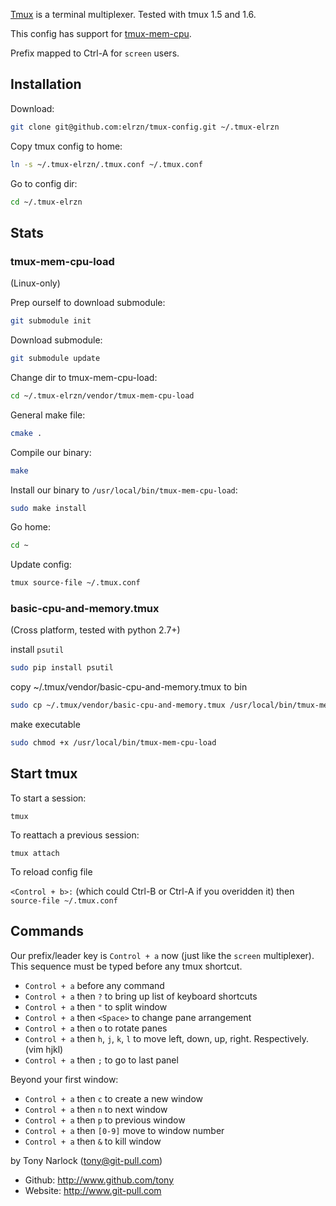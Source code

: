 [Tmux](http://tmux.sourceforge.net/) is a terminal multiplexer. Tested with tmux 1.5 and 1.6.

This config has support for [tmux-mem-cpu](http://github.com/thewtex/tmux-mem-cpu-load).

Prefix mapped to Ctrl-A for `screen` users.

Installation
------------

  Download:

```bash
git clone git@github.com:elrzn/tmux-config.git ~/.tmux-elrzn
```

  Copy tmux config to home:

```bash
ln -s ~/.tmux-elrzn/.tmux.conf ~/.tmux.conf
```

  Go to config dir:

```bash
cd ~/.tmux-elrzn
```

Stats
-----

### tmux-mem-cpu-load

(Linux-only)

  Prep ourself to download submodule:

```bash
git submodule init
```

  Download submodule:

```bash
git submodule update
```

  Change dir to tmux-mem-cpu-load:

```bash
cd ~/.tmux-elrzn/vendor/tmux-mem-cpu-load
```

  General make file:

```bash
cmake .
```

  Compile our binary:

```bash
make
```

  Install our binary to `/usr/local/bin/tmux-mem-cpu-load`:

```bash
sudo make install
```

  Go home:

```bash
cd ~
```

  Update config:

```bash
tmux source-file ~/.tmux.conf
```

### basic-cpu-and-memory.tmux

(Cross platform, tested with python 2.7+)

  install `psutil`

```bash
sudo pip install psutil
```

  copy ~/.tmux/vendor/basic-cpu-and-memory.tmux to bin

```bash
sudo cp ~/.tmux/vendor/basic-cpu-and-memory.tmux /usr/local/bin/tmux-mem-cpu-load
```

  make executable

```bash
sudo chmod +x /usr/local/bin/tmux-mem-cpu-load
```

Start tmux
----------

  To start a session:

  `tmux`

  To reattach a previous session:

  `tmux attach`

  To reload config file

  `<Control + b>:` (which could Ctrl-B or Ctrl-A if you overidden it) then `source-file ~/.tmux.conf`

Commands
--------

  Our prefix/leader key is `Control + a` now (just like the `screen` multiplexer). This sequence must be typed before any tmux shortcut.

  * `Control + a` before any command
  * `Control + a` then `?` to bring up list of keyboard shortcuts
  * `Control + a` then `"` to split window
  * `Control + a` then `<Space>` to change pane arrangement
  * `Control + a` then `o` to rotate panes
  * `Control + a` then `h`, `j`, `k`, `l` to move left, down, up, right. Respectively. (vim hjkl)
  * `Control + a` then `;` to go to last panel

  Beyond your first window:

  * `Control + a` then `c` to create a new window
  * `Control + a` then `n` to next window
  * `Control + a` then `p` to previous window
  * `Control + a` then `[0-9]` move to window number
  * `Control + a` then `&` to kill window


by Tony Narlock (tony@git-pull.com)

* Github: http://www.github.com/tony
* Website: http://www.git-pull.com
